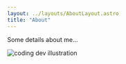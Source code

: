 ```yaml
---
layout: ../layouts/AboutLayout.astro
title: "About"
---
```


Some details about me...

<div>
  <img src="/assets/dev.svg" class="sm:w-1/2 mx-auto" alt="coding dev illustration">
</div>
